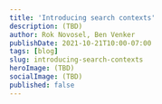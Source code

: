 ```yaml
---
title: 'Introducing search contexts'
description: (TBD)
author: Rok Novosel, Ben Venker
publishDate: 2021-10-21T10:00-07:00
tags: [blog]
slug: introducing-search-contexts
heroImage: (TBD)
socialImage: (TBD)
published: false
---
```

